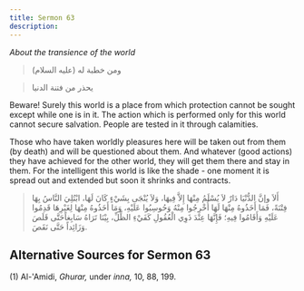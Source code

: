 ```yaml
---
title: Sermon 63
description: 
---
```


*About the transience of the world*

> ومن خطبة له (عليه السلام)

> يحذر من فتنة الدنيا

Beware! Surely this world is a place from which protection cannot be
sought except while one is in it. The action which is performed only for
this world cannot secure salvation. People are tested in it through
calamities.

Those who have taken worldly pleasures here will be taken out from them
(by death) and will be questioned about them. And whatever (good
actions) they have achieved for the other world, they will get them
there and stay in them. For the intelligent this world is like the
shade - one moment it is spread out and extended but soon it shrinks and
contracts.

> أَلاَ وإنَّ الدُّنْيَا دَارٌ لاَ يُسْلَمُ مِنْهَا إِلاَّ فِيهَا، وَلاَ يُنْجَى بِشَيْءٍ كَانَ لَهَا، ابْتُلِيَ
> النَّاسُ بِهَا فِتْنَةً، فَمَا أَخَذُوهُ مِنْهَا لَهَا أُخْرِجُوا مِنْهُ وَحُوسِبُوا عَلَيْهِ، وَمَا أَخَذُوهُ
> مِنْهَا لِغَيْرِهَا قَدِمُوا عَلَيْهِ وَأَقَامُوا فِيهِ؛ فَإِنَّهَا عِنْدَ ذَوِي الْعُقُولِ كَفَيْءِ الظِّلِّ،
> بِيْنَا تَرَاهُ سَابِغاًحَتَّى قَلَصَ وَزَائِداً حَتَّى نَقَصَ.

## Alternative Sources for Sermon 63

\(1\) Al-\'Amidi, *Ghurar,* under *inna,* 10, 88, 199.